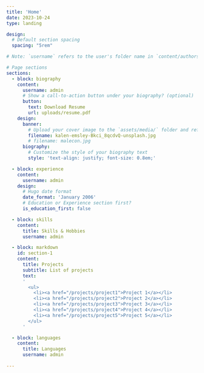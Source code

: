 ```yaml
---
title: 'Home'
date: 2023-10-24
type: landing

design:
  # Default section spacing
  spacing: "5rem"

# Note: `username` refers to the user's folder name in `content/authors/`

# Page sections
sections:
  - block: biography
    content:
      username: admin
      # Show a call-to-action button under your biography? (optional)
      button:
        text: Download Resume
        url: uploads/resume.pdf
    design:
      banner:
        # Upload your cover image to the `assets/media/` folder and reference it here
        filename: kalen-emsley-Bkci_8qcdvQ-unsplash.jpg
        # filename: malecon.jpg
      biography:
        # Customize the style of your biography text
        style: 'text-align: justify; font-size: 0.8em;'

  - block: experience
    content:
      username: admin
    design:
      # Hugo date format
      date_format: 'January 2006'
      # Education or Experience section first?
      is_education_first: false

  - block: skills
    content:
      title: Skills & Hobbies
      username: admin

  - block: markdown
    id: section-1
    content:
      title: Projects
      subtitle: List of projects
      text: 
      '
        <ul>
          <li><a href="/projects/project1">Project 1</a></li>
          <li><a href="/projects/project2">Project 2</a></li>
          <li><a href="/projects/project3">Project 3</a></li>
          <li><a href="/projects/project4">Project 4</a></li>
          <li><a href="/projects/project5">Project 5</a></li>
        </ul>
      '

  - block: languages
    content:
      title: Languages
      username: admin
 
---
```

